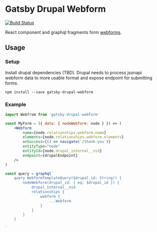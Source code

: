 # Gatsby Drupal Webform

[![Build Status](https://travis-ci.org/oikeuttaelaimille/gatsby-drupal-webform.svg?branch=master)](https://travis-ci.org/oikeuttaelaimille/gatsby-drupal-webform)

React component and graphql fragments form [webforms](https://www.drupal.org/project/webform).

## Usage

### Setup

Install drupal dependencies (TBD). Drupal needs to process jsonapi webform data to more usable format and expose endpoint for submitting forms.


```
npm install --save gatsby-drupal-webform
```

### Example

```jsx
import Webfrom from 'gatsby-drupal-webform'

const MyForm = ({ data: { nodeWebform: node } }) => (
	<Webform
		name={node.relationships.webform.name}
		elements={node.relationships.webform.elements}
		onSuccess={() => navigate('/thank-you')}
		entityType="node"
		entityId={node.drupal_internal__nid}
		endpoint={drupalEndpoint}
	/>
)

const query = graphql`
	query WebformTemplateQuery($drupal_id: String!) {
		nodeWebform(drupal_id: { eq: $drupal_id }) {
			drupal_internal__nid
			relationships {
				webform {
					...Webform
				}
			}
		}
	}

`
```



